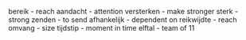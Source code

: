 bereik - reach 
aandacht - attention 
versterken - make stronger 
sterk - strong
zenden - to send
afhankelijk - dependent on
reikwijdte - reach
omvang - size
tijdstip - moment in time
elftal - team of 11
